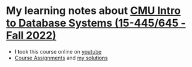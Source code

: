 # My learning notes about [CMU Intro to Database Systems (15-445/645 - Fall 2022)](https://15445.courses.cs.cmu.edu/fall2022/)


- I took this course online on [youtube](https://www.youtube.com/playlist?list=PLSE8ODhjZXjaKScG3l0nuOiDTTqpfnWFf)
- [Course Assignments](https://15445.courses.cs.cmu.edu/fall2022/assignments.html) and [my solutions](https://github.com/ahmadateya/courses-assignments/tree/master/cmu-courses/cmu-15-445-645-intro-to-db)